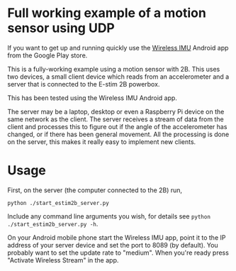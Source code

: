 # Full working example of a motion sensor using UDP

If you want to get up and running quickly use the [Wireless IMU](https://play.google.com/store/apps/details?id=org.zwiener.wimu&hl=en_GB) Android app from the Google Play store.

This is a fully-working example using a motion sensor with 2B.
This uses two devices, a small client device which reads from an
accelerometer and a server that is connected to the E-stim 2B powerbox.

This has been tested using the Wireless IMU Android app.

The server may be a laptop, desktop or even a Raspberry Pi device on the 
same network as the client. The server receives a stream of data from the client and
processes this to figure out if the angle of the accelerometer has changed, or if
there has been general movement. All the processing is done on the server, this makes 
it really easy to implement new clients.

# Usage

First, on the server (the computer connected to the 2B) run,

    python ./start_estim2b_server.py

Include any command line arguments you wish, for details see `python ./start_estim2b_server.py -h`.

On your Android mobile phone start the Wireless IMU app, point it to the IP address of your server device
and set the port to 8089 (by default). You probably want to set the update rate to "medium".
When you're ready press "Activate Wireless Stream" in the app.

